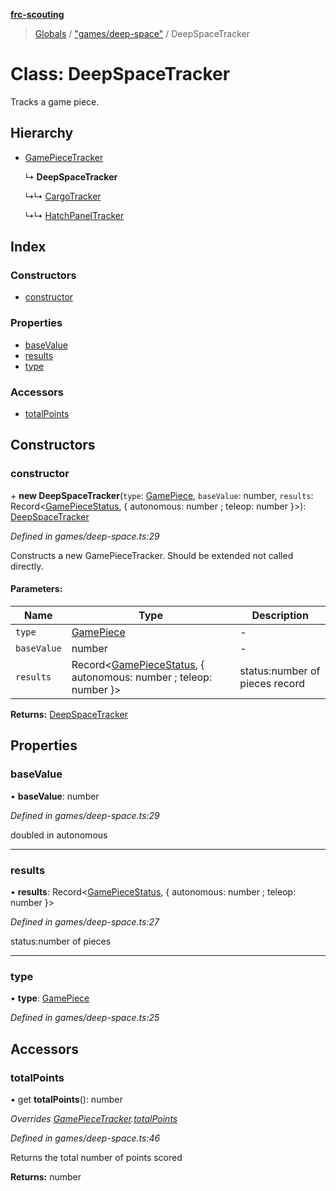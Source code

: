 **[frc-scouting](../README.md)**

> [Globals](../globals.md) / ["games/deep-space"](../modules/_games_deep_space_.md) / DeepSpaceTracker

# Class: DeepSpaceTracker

Tracks a game piece.

## Hierarchy

* [GamePieceTracker](_match_.gamepiecetracker.md)

  ↳ **DeepSpaceTracker**

  ↳↳ [CargoTracker](_games_deep_space_.cargotracker.md)

  ↳↳ [HatchPanelTracker](_games_deep_space_.hatchpaneltracker.md)

## Index

### Constructors

* [constructor](_games_deep_space_.deepspacetracker.md#constructor)

### Properties

* [baseValue](_games_deep_space_.deepspacetracker.md#basevalue)
* [results](_games_deep_space_.deepspacetracker.md#results)
* [type](_games_deep_space_.deepspacetracker.md#type)

### Accessors

* [totalPoints](_games_deep_space_.deepspacetracker.md#totalpoints)

## Constructors

### constructor

\+ **new DeepSpaceTracker**(`type`: [GamePiece](../modules/_games_deep_space_.md#gamepiece), `baseValue`: number, `results`: Record\<[GamePieceStatus](../modules/_games_deep_space_.md#gamepiecestatus), { autonomous: number ; teleop: number  }>): [DeepSpaceTracker](_games_deep_space_.deepspacetracker.md)

*Defined in games/deep-space.ts:29*

Constructs a new GamePieceTracker. Should be extended not called directly.

#### Parameters:

Name | Type | Description |
------ | ------ | ------ |
`type` | [GamePiece](../modules/_games_deep_space_.md#gamepiece) | - |
`baseValue` | number | - |
`results` | Record\<[GamePieceStatus](../modules/_games_deep_space_.md#gamepiecestatus), { autonomous: number ; teleop: number  }> | status:number of pieces record  |

**Returns:** [DeepSpaceTracker](_games_deep_space_.deepspacetracker.md)

## Properties

### baseValue

•  **baseValue**: number

*Defined in games/deep-space.ts:29*

doubled in autonomous

___

### results

•  **results**: Record\<[GamePieceStatus](../modules/_games_deep_space_.md#gamepiecestatus), { autonomous: number ; teleop: number  }>

*Defined in games/deep-space.ts:27*

status:number of pieces

___

### type

•  **type**: [GamePiece](../modules/_games_deep_space_.md#gamepiece)

*Defined in games/deep-space.ts:25*

## Accessors

### totalPoints

• get **totalPoints**(): number

*Overrides [GamePieceTracker](_match_.gamepiecetracker.md).[totalPoints](_match_.gamepiecetracker.md#totalpoints)*

*Defined in games/deep-space.ts:46*

Returns the total number of points scored

**Returns:** number
